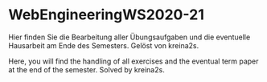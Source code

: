 # WebEngineeringWS2020-21

Hier finden Sie die Bearbeitung aller Übungsaufgaben und die eventuelle Hausarbeit am Ende des Semesters.
Gelöst von kreina2s.

Here, you will find the handling of all exercises and the eventual term paper at the end of the semester.
Solved by kreina2s.
